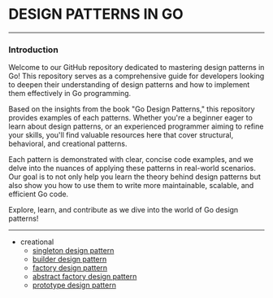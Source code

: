# DESIGN PATTERNS IN GO
-------
### Introduction

Welcome to our GitHub repository dedicated to mastering design patterns in Go! This repository serves as a comprehensive guide for developers looking to deepen their understanding of design patterns and how to implement them effectively in Go programming.

Based on the insights from the book "Go Design Patterns," this repository provides examples of each patterns. Whether you're a beginner eager to learn about design patterns, or an experienced programmer aiming to refine your skills, you'll find valuable resources here that cover structural, behavioral, and creational patterns.

Each pattern is demonstrated with clear, concise code examples, and we delve into the nuances of applying these patterns in real-world scenarios. Our goal is to not only help you learn the theory behind design patterns but also show you how to use them to write more maintainable, scalable, and efficient Go code.

Explore, learn, and contribute as we dive into the world of Go design patterns!

-----

* creational
  * [singleton design pattern](./src/creational/singleton)
  * [builder design pattern](./src/creational/builder)
  * [factory design pattern](./src/creational/factory)
  * [abstract factory design pattern](./src/creational/abstract-factory)
  * [prototype design pattern](./src/creational/prototype/)
